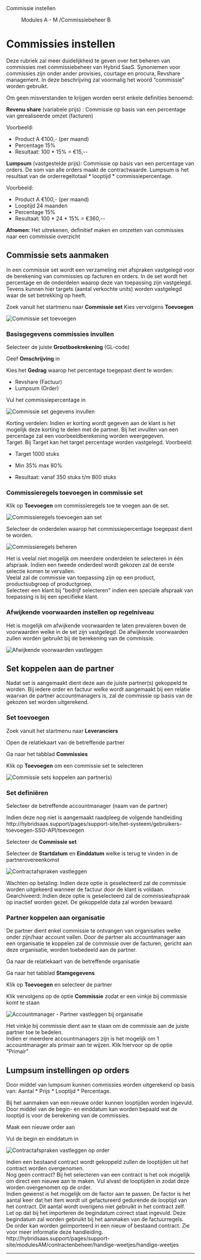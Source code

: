 <properties>
	<page>
		<title>Commissie instellen</title>
		<description>Commissie instellen</description>
	</page>
	<menu>
		<position>Modules A - M /Commissiebeheer</position>
		<title>Commissie instellen</title>
		<sort>B</sort>
	</menu>
</properties>

# Commissies instellen #

Deze rubriek zal meer duidelijkheid te geven over het beheren van commissies met commissiebeheer van Hybrid SaaS. Synoniemen voor commissies zijn onder ander provisies, courtage en procura, Revshare management. In deze beschrijving zal voormalig het woord “commissie” worden gebruikt.

Om geen misverstanden te krijgen worden eerst enkele definities benoemd:

**Revenu share** (variabele prijs) : Commissie op basis van een percentage van gerealiseerde omzet (facturen)

Voorbeeld:
- Product A	€100,-	(per maand)
- Percentage		15%
- Resultaat: 100 * 15% = €15,--

**Lumpsum** (vastgestelde prijs): Commissie op basis van een percentage van orders. De som van alle orders maakt de contractwaarde. Lumpsum is het resultaat van de orderregeltotaal * looptijd * commissiepercentage.

Voorbeeld: 

- Product A	€100,-	(per maand)
- Looptijd 			24 maanden
- Percentage		15%
- Resultaat: 100 * 24 * 15% = €360,--

**Afromen**: Het uitrekenen, definitief maken en omzetten van commissies naar een commissie overzicht


## Commissie sets aanmaken ##
In een commissie set wordt een verzameling met afspraken vastgelegd voor de berekening van commissies op facturen en orders. In de set wordt het percentage en de onderdelen waarop deze van toepassing zijn vastgelegd. Tevens kunnen hier targets (aantal verkochte units) worden vastgelegd waar de set betrekking op heeft. 

Zoek vanuit het startmenu naar **Commissie set** 
Kies vervolgens **Toevoegen**

![Commissie set toevoegen](images/commissie_set_toevoegen.jpg)

### Basisgegevens commissies invullen ###

Selecteer de juiste **Grootboekrekening** (GL-code)

Geef **Omschrijving** in

Kies het **Gedrag** waarop het percentage toegepast dient te worden:
-	Revshare (Factuur)
-	Lumpsum (Order)

Vul het commissiepercentage in 

![Commissie set gegevens invullen](images/commissie_set_gegevens_invullen.jpg)

<div class="tip">
Korting verdelen: Indien er korting wordt gegeven aan de klant is het mogelijk deze korting te delen met de partner. Bij het invullen van een percentage zal een voorbeeldberekening worden weergegeven.
</div>


<div class="info">
Target. Bij Target kan het target percentage worden vastgelegd. 
Voorbeeld:

- Target 1000 stuks

- Min 35% max 80%

- Resultaat: vanaf 350 stuks t/m 800 stuks
</div>

### Commissieregels toevoegen in commissie set ###

Klik op **Toevoegen** om commissieregels toe te voegen aan de set.

![Commissieregels toevoegen aan set](images/commissieregels_toevoegen_aan_set.jpg)


Selecteer de onderdelen waarop het commissiepercentage toegepast dient te worden. 

![Commissieregels beheren](images/commissieregels_beheren.jpg)

<div class="info">
Het is veelal niet mogelijk om meerdere onderdelen te selecteren in één afspraak. Indien een tweede onderdeel wordt gekozen zal de eerste selectie komen te vervallen.
</div>

<div class="info">
Veelal zal de commissie van toepassing zijn op een product, productsubgroep of productgroep.
</div>

<div class="tip">
Selecteer een klant bij "bedrijf selecteren" indien een speciale afspraak van toepassing is bij een specifieke klant.
</div>

### Afwijkende voorwaarden instellen op regelniveau ###

Het is mogelijk om afwijkende voorwaarden te laten prevaleren boven de voorwaarden welke in de set zijn vastgelegd. De afwijkende voorwaarden zullen worden gebruikt bij de berekening van de commissie.

![Afwijkende voorwaarden vastleggen](images/afwijkende_voorwaarden_vastleggen.jpg) 

## Set koppelen aan de partner ##

Nadat set is aangemaakt dient deze aan de juiste partner(s) gekoppeld te worden. Bij iedere order en factuur welke wordt aangemaakt bij een relatie waarvan de partner accountmanagers is, zal de commissie op basis van de gekozen set worden uitgerekend.

### Set toevoegen ###

Zoek vanuit het startmenu naar **Leveranciers**

Open de relatiekaart van de betreffende partner

Ga naar het tabblad **Commissies**

Klik op **Toevoegen** om een commissie set te selecteren

![Commissie sets koppelen aan partner(s)](images/commissie_sets_koppelen.jpg) 

### Set definiëren ###

Selecteer de betreffende accountmanager (naam van de partner) 

<div class="tip">
Indien deze nog niet is aangemaakt raadpleeg de volgende handleiding http://hybridsaas.support/pages/support-site/het-systeem/gebruikers-toevoegen-SSO-API/toevoegen  
</div>

Selecteer de **Commissie set**

Selecteer de **Startdatum** en **Einddatum** welke is terug te vinden in de partnerovereenkomst

![Contractafspraken vastleggen](images/contractafspraken_vastleggen.jpg) 

<div class="tip">
Wachten op betaling: Indien deze optie is geselecteerd zal de commissie worden uitgekeerd wanneer de factuur door de klant is voldaan.
</div>

<div class="info">
Gearchiveerd: Indien deze optie is geselecteerd zal de commissieafspraak op inactief worden gezet. De gekoppelde data zal worden bewaard.
</div>

### Partner koppelen aan organisatie ###

De partner dient enkel commissie te ontvangen van organisaties welke onder zijn/haar account vallen. Door de partner als accountmanager aan een organisatie te koppelen zal de commissie over de facturen, gericht aan deze organisatie, worden toebedeeld aan de partner.

Ga naar de relatiekaart van de betreffende organisatie

Ga naar het tabblad **Stamgegevens**

Klik op **Toevoegen** en selecteer de partner

Klik vervolgens op de optie **Commissie** zodat er een vinkje bij commissie komt te staan

![Accountmanager - Partner vastleggen bij organisatie ](images/partner_koppelen_aan_organisatie.jpg) 

<div class="warning">
Het vinkje bij commissie dient aan te staan om de commissie aan de juiste partner toe te bedelen.
</div>

<div class="info">
Indien er meerdere accountmanagers zijn is het mogelijk om 1 accountmanager als primair aan te wijzen. Klik hiervoor op de optie "Primair"
</div>

## Lumpsum instellingen op orders ##

Door middel van lumpsum kunnen commissies worden uitgerekend op basis van: Aantal * Prijs * Looptijd * Percentage.

Bij het aanmaken van een nieuwe order kunnen looptijden worden ingevuld. Door middel van de begin- en einddatum kan worden bepaald wat de looptijd is voor de berekening van de commissies.

Maak een nieuwe order aan

Vul de begin en einddatum in

![Contractafspraken vastleggen op order](images/contractinstellingen_op_order.jpg) 


<div class="tip">
Indien een bestaand contract wordt gekoppeld zullen de looptijden uit het contract worden overgenomen.
</div>

<div class="tip">
Nog geen contract? Bij het selecteren van een contract is het ook mogelijk om direct een nieuwe aan te maken. Vul alvast de looptijden in zodat deze worden overgenomen op de order.
</div>

<div class="info">
Indien gewenst is het mogelijk om de factor aan te passen. De factor is het aantal keer dat het item wordt uit gefactureerd gedurende de looptijd van het contract. Dit aantal wordt overigens niet gebruikt in het contract zelf.
</div>

<div class="warning">
Let op dat bij het importeren de begindatum correct staat ingevuld. Deze begindatum zal worden gebruikt bij het aanmaken van de factuurregels.
</div>

<div class="tip">
De order kan worden geïmporteerd in een nieuw of bestaand contract. Zie voor meer informatie deze handleiding. http://hybridsaas.support/pages/support-site/modulesAM/contractenbeheer/handige-weetjes/handige-weetjes 
</div>

-------
